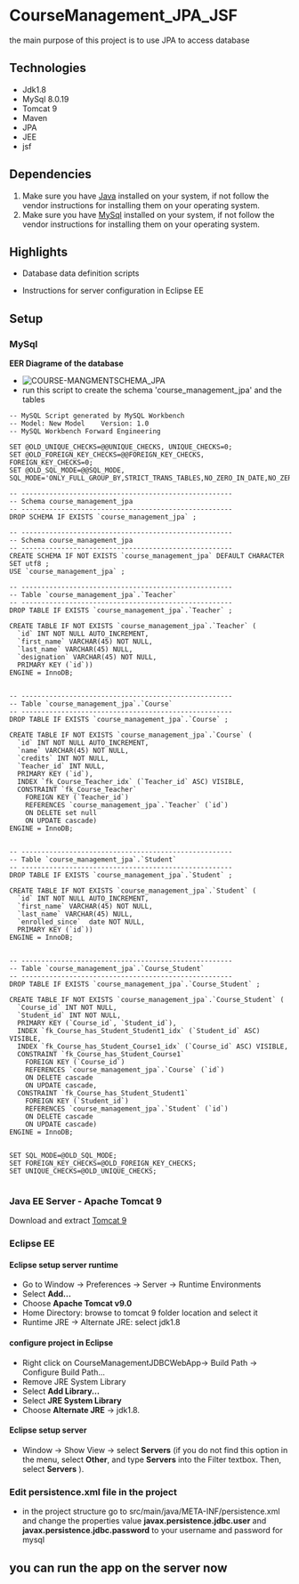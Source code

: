 # CourseManagement_JPA_JSF
the main purpose of this project is to use JPA to access database


## Technologies

* Jdk1.8
* MySql 8.0.19
* Tomcat 9 
* Maven
* JPA
* JEE
* jsf

## Dependencies

1. Make sure you have [Java](http://www.java.com/) installed on your system, if not follow the vendor instructions for installing them on your operating system.
2. Make sure you have [MySql](https://dev.mysql.com/downloads/mysql/) installed on your system, if not follow the vendor instructions for installing them on your operating system.

## Highlights
* Database data definition scripts

* Instructions for server configuration in Eclipse EE 



## Setup

### MySql
**EER Diagrame of the database**
* ![COURSE-MANGMENTSCHEMA_JPA](https://user-images.githubusercontent.com/62031222/130084268-ed2f4ad8-e877-48c4-92b8-678666c2b07f.png)
* run this script to create the schema 'course_management_jpa' and the tables

```
-- MySQL Script generated by MySQL Workbench
-- Model: New Model    Version: 1.0
-- MySQL Workbench Forward Engineering

SET @OLD_UNIQUE_CHECKS=@@UNIQUE_CHECKS, UNIQUE_CHECKS=0;
SET @OLD_FOREIGN_KEY_CHECKS=@@FOREIGN_KEY_CHECKS, FOREIGN_KEY_CHECKS=0;
SET @OLD_SQL_MODE=@@SQL_MODE, SQL_MODE='ONLY_FULL_GROUP_BY,STRICT_TRANS_TABLES,NO_ZERO_IN_DATE,NO_ZERO_DATE,ERROR_FOR_DIVISION_BY_ZERO,NO_ENGINE_SUBSTITUTION';

-- -----------------------------------------------------
-- Schema course_management_jpa
-- -----------------------------------------------------
DROP SCHEMA IF EXISTS `course_management_jpa` ;

-- -----------------------------------------------------
-- Schema course_management_jpa
-- -----------------------------------------------------
CREATE SCHEMA IF NOT EXISTS `course_management_jpa` DEFAULT CHARACTER SET utf8 ;
USE `course_management_jpa` ;

-- -----------------------------------------------------
-- Table `course_management_jpa`.`Teacher`
-- -----------------------------------------------------
DROP TABLE IF EXISTS `course_management_jpa`.`Teacher` ;

CREATE TABLE IF NOT EXISTS `course_management_jpa`.`Teacher` (
  `id` INT NOT NULL AUTO_INCREMENT,
  `first_name` VARCHAR(45) NOT NULL,
  `last_name` VARCHAR(45) NULL,
  `designation` VARCHAR(45) NOT NULL,
  PRIMARY KEY (`id`))
ENGINE = InnoDB;


-- -----------------------------------------------------
-- Table `course_management_jpa`.`Course`
-- -----------------------------------------------------
DROP TABLE IF EXISTS `course_management_jpa`.`Course` ;

CREATE TABLE IF NOT EXISTS `course_management_jpa`.`Course` (
  `id` INT NOT NULL AUTO_INCREMENT,
  `name` VARCHAR(45) NOT NULL,
  `credits` INT NOT NULL,
  `Teacher_id` INT NULL,
  PRIMARY KEY (`id`),
  INDEX `fk_Course_Teacher_idx` (`Teacher_id` ASC) VISIBLE,
  CONSTRAINT `fk_Course_Teacher`
    FOREIGN KEY (`Teacher_id`)
    REFERENCES `course_management_jpa`.`Teacher` (`id`)
    ON DELETE set null
    ON UPDATE cascade)
ENGINE = InnoDB;


-- -----------------------------------------------------
-- Table `course_management_jpa`.`Student`
-- -----------------------------------------------------
DROP TABLE IF EXISTS `course_management_jpa`.`Student` ;

CREATE TABLE IF NOT EXISTS `course_management_jpa`.`Student` (
  `id` INT NOT NULL AUTO_INCREMENT,
  `first_name` VARCHAR(45) NOT NULL,
  `last_name` VARCHAR(45) NULL,
  `enrolled_since`  date NOT NULL,
  PRIMARY KEY (`id`))
ENGINE = InnoDB;


-- -----------------------------------------------------
-- Table `course_management_jpa`.`Course_Student`
-- -----------------------------------------------------
DROP TABLE IF EXISTS `course_management_jpa`.`Course_Student` ;

CREATE TABLE IF NOT EXISTS `course_management_jpa`.`Course_Student` (
  `Course_id` INT NOT NULL,
  `Student_id` INT NOT NULL,
  PRIMARY KEY (`Course_id`, `Student_id`),
  INDEX `fk_Course_has_Student_Student1_idx` (`Student_id` ASC) VISIBLE,
  INDEX `fk_Course_has_Student_Course1_idx` (`Course_id` ASC) VISIBLE,
  CONSTRAINT `fk_Course_has_Student_Course1`
    FOREIGN KEY (`Course_id`)
    REFERENCES `course_management_jpa`.`Course` (`id`)
    ON DELETE cascade
    ON UPDATE cascade,
  CONSTRAINT `fk_Course_has_Student_Student1`
    FOREIGN KEY (`Student_id`)
    REFERENCES `course_management_jpa`.`Student` (`id`)
    ON DELETE cascade
    ON UPDATE cascade)
ENGINE = InnoDB;


SET SQL_MODE=@OLD_SQL_MODE;
SET FOREIGN_KEY_CHECKS=@OLD_FOREIGN_KEY_CHECKS;
SET UNIQUE_CHECKS=@OLD_UNIQUE_CHECKS;


```

### Java EE Server - Apache Tomcat 9 
Download and extract [Tomcat 9](https://tomcat.apache.org/download-90.cgi)
### Eclipse EE
#### Eclipse setup server runtime
* Go to Window -> Preferences -> Server -> Runtime Environments
* Select **Add...**
* Choose **Apache Tomcat v9.0**
* Home Directory: browse to tomcat 9 folder location and select it
* Runtime JRE -> Alternate JRE: select jdk1.8

#### configure project in Eclipse
*  Right click on CourseManagementJDBCWebApp-> Build Path -> Configure Build Path...
* Remove JRE System Library
* Select **Add Library...**
* Select **JRE System Library**
* Choose **Alternate JRE** -> jdk1.8.

#### Eclipse setup server
* Window -> Show View -> select **Servers** (if you do not find this option in the menu, select **Other**, and type **Servers** into the Filter textbox. Then, select **Servers** ).


### Edit **persistence.xml** file in the project
* in the project structure go to src/main/java/META-INF/persistence.xml and change the properties value **javax.persistence.jdbc.user** and **javax.persistence.jdbc.password** to your username and password for mysql



## you can run the app on the server now


